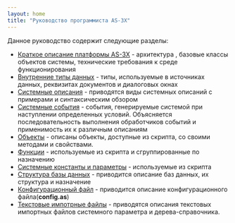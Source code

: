 ```yaml
---
layout: home
title: "Руководство программиста AS-3X"
---
```


Данное руководство содержит следующие разделы:

* [Краткое описание платформы AS-3X](HTM/ProgrGuide/Obzor/vvedenie.html) - архитектура , базовые классы объектов системы, технические требования к среде функционирования
* [Внутренние типы данных](HTM/ProgrGuide/types.html) - типы, используемые в источниках данных, реквизитах документов и диалоговых окнах
* [Системные описания](HTM/ProgrGuide/Defs.html) - приводятся виды системных описаний с примерами и синтаксическим обзором
* [Системные события](HTM/ProgrGuide/scriptstproced.md) - события, генерируемые системой при наступлении определенных условий. Объясняется последовательность выполнения обработчиков событий и применимость их к различным описаниям
* [Объекты](HTM/ProgrGuide/objects.html) - описаны объекты, доступные из скрипта, со своими методами и свойствами.
* [Функции](HTM/ProgrGuide/functions.html) - используемые из скрипта и сгруппированные по назначению 
* [Системные константы и параметры](HTM/ProgrGuide/constants.html) - используемые из скрипта
* [Структура базы данных](HTM/ProgrGuide/Database/database_scheme.html) - приводится описание баз данных, их структура и назначение
* [Конфигурационный файл](HTM/Config_as_struct.md) - приводится описание конфигурационного файла(**config.as**)
* [Текстовые импотрные файлы](HTM/ProgrGuide/Import_Files.md) - приводятся описания текстовых импортных файлов системного параметра и дерева-справочника.
